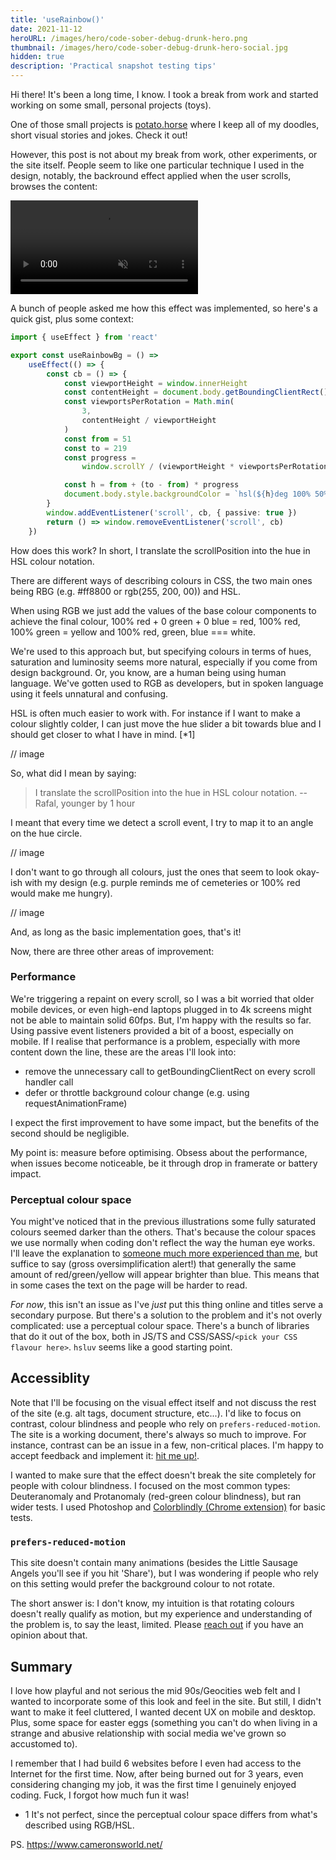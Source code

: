 ```yaml
---
title: 'useRainbow()'
date: 2021-11-12
heroURL: /images/hero/code-sober-debug-drunk-hero.png
thumbnail: /images/hero/code-sober-debug-drunk-hero-social.jpg
hidden: true
description: 'Practical snapshot testing tips'
---
```


Hi there! It's been a long time, I know. I took a break from work and started working on some small, personal projects (toys).

One of those small projects is [potato.horse](https://potato.horse) where I keep all of my doodles, short visual stories and jokes. Check it out!

However, this post is not about my break from work, other experiments, or the site itself. People seem to like one particular technique I used in the design, notably, the backround effect applied when the user scrolls, browses the content:

<video src='/images/use-rainbow/use-rainbow-scroll-animation.mp4' muted autoplay loop controls></video>

A bunch of people asked me how this effect was implemented, so here's a quick gist, plus some context:

```typescript
import { useEffect } from 'react'

export const useRainbowBg = () =>
    useEffect(() => {
        const cb = () => {
            const viewportHeight = window.innerHeight
            const contentHeight = document.body.getBoundingClientRect().height
            const viewportsPerRotation = Math.min(
                3,
                contentHeight / viewportHeight
            )
            const from = 51
            const to = 219
            const progress =
                window.scrollY / (viewportHeight * viewportsPerRotation)

            const h = from + (to - from) * progress
            document.body.style.backgroundColor = `hsl(${h}deg 100% 50%)`
        }
        window.addEventListener('scroll', cb, { passive: true })
        return () => window.removeEventListener('scroll', cb)
    })
```

How does this work? In short, I translate the scrollPosition into the hue in HSL colour notation.

There are different ways of describing colours in CSS, the two main ones being RBG (e.g. #ff8800 or rgb(255, 200, 00)) and HSL.

When using RGB we just add the values of the base colour components to achieve the final colour, 100% red + 0 green + 0 blue = red, 100% red, 100% green = yellow and 100% red, green, blue === white.

We're used to this approach but, but specifying colours in terms of hues, saturation and luminosity seems more natural, especially if you come from design background. Or, you know, are a human being using human language. We've gotten used to RGB as developers, but in spoken language using it feels unnatural and confusing.

HSL is often much easier to work with. For instance if I want to make a colour slightly colder, I can just move the hue slider a bit towards blue and I should get closer to what I have in mind. [*1]

// image

So, what did I mean by saying:

> I translate the scrollPosition into the hue in HSL colour notation.
> -- Rafal, younger by 1 hour

I meant that every time we detect a scroll event, I try to map it to an angle on the hue circle.

// image

I don't want to go through all colours, just the ones that seem to look okay-ish with my design (e.g. purple reminds me of cemeteries or 100% red would make me hungry).

// image

And, as long as the basic implementation goes, that's it!

Now, there are three other areas of improvement:

### Performance

We're triggering a repaint on every scroll, so I was a bit worried that older mobile devices, or even high-end laptops plugged in to 4k screens might not be able to maintain solid 60fps. But, I'm happy with the results so far. Using passive event listeners provided a bit of a boost, especially on mobile. If I realise that performance is a problem, especially with more content down the line, these are the areas I'll look into:

-   remove the unnecessary call to getBoundingClientRect on every scroll handler call
-   defer or throttle background colour change (e.g. using requestAnimationFrame)

I expect the first improvement to have some impact, but the benefits of the second should be negligible.

My point is: measure before optimising. Obsess about the performance, when issues become noticeable, be it through drop in framerate or battery impact.

### Perceptual colour space

You might've noticed that in the previous illustrations some fully saturated colours seemed darker than the others. That's because the colour spaces we use normally when coding don't reflect the way the human eye works. I'll leave the explanation to [someone much more experienced than me](https://programmingdesignsystems.com/color/perceptually-uniform-color-spaces/), but suffice to say (gross oversimplification alert!) that generally the same amount of red/green/yellow will appear brighter than blue. This means that in some cases the text on the page will be harder to read.

_For now_, this isn't an issue as I've _just_ put this thing online and titles serve a secondary purpose. But there's a solution to the problem and it's not overly complicated: use a perceptual colour space. There's a bunch of libraries that do it out of the box, both in JS/TS and CSS/SASS/`<pick your CSS flavour here>`. `hsluv` seems like a good starting point.

## Accessiblity

Note that I'll be focusing on the visual effect itself and not discuss the rest of the site (e.g. alt tags, document structure, etc...). I'd like to focus on contrast, colour blindness and people who rely on `prefers-reduced-motion`. The site is a working document, there's always so much to improve. For instance, contrast can be an issue in a few, non-critical places. I'm happy to accept feedback and implement it: [hit me up!](/posts/hi).

I wanted to make sure that the effect doesn't break the site completely for people with colour blindness. I focused on the most common types: Deuteranomaly and Protanomaly (red-green colour blindness), but ran wider tests. I used Photoshop and [Colorblindly (Chrome extension)](https://github.com/oftheheadland/Colorblindly) for basic tests.

### `prefers-reduced-motion`

This site doesn't contain many animations (besides the Little Sausage Angels you'll see if you hit 'Share'), but I was wondering if people who rely on this setting would prefer the background colour to not rotate.

The short answer is: I don't know, my intuition is that rotating colours doesn't really qualify as motion, but my experience and understanding of the problem is, to say the least, limited. Please [reach out](/posts/hi) if you have an opinion about that.

## Summary

I love how playful and not serious the mid 90s/Geocities web felt and I wanted to incorporate some of this look and feel in the site. But still, I didn't want to make it feel cluttered, I wanted decent UX on mobile and desktop. Plus, some space for easter eggs (something you can't do when living in a strange and abusive relationship with social media we've grown so accustomed to).

I remember that I had build 6 websites before I even had access to the Internet for the first time. Now, after being burned out for 3 years, even considering changing my job, it was the first time I genuinely enjoyed coding. Fuck, I forgot how much fun it was!

-   1 It's not perfect, since the perceptual colour space differs from what's described using RGB/HSL.

PS. https://www.cameronsworld.net/
